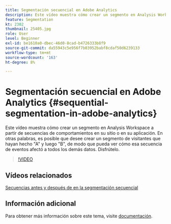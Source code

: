 ```yaml
---
title: Segmentación secuencial en Adobe Analytics
description: Este vídeo muestra cómo crear un segmento en Analysis Workspace a partir de secuencias de comportamientos en su sitio o en su aplicación. En otras palabras, es posible que desee crear un segmento de visitantes que hicieron la cosa A y luego hicieron la cosa B, para poder ver cómo esa secuencia de eventos afectó a todos los demás datos. Disfrútelo.
feature: Segmentation
kt: 2302
thumbnail: 25405.jpg
role: User
level: Beginner
exl-id: be1610a0-dbec-46d0-8cad-b4726333b8f9
source-git-commit: da55943c5e956f7b03952babf8cdaf50d6239133
workflow-type: tm+mt
source-wordcount: '163'
ht-degree: 8%

---
```


# Segmentación secuencial en Adobe Analytics {#sequential-segmentation-in-adobe-analytics}

Este vídeo muestra cómo crear un segmento en Analysis Workspace a partir de secuencias de comportamientos en su sitio o en su aplicación. En otras palabras, es posible que desee crear un segmento de visitantes que hayan hecho &quot;A&quot; y luego &quot;B&quot;, de modo que pueda ver cómo esa secuencia de eventos afectó a todos los demás datos. Disfrútelo.

>[!VIDEO](https://video.tv.adobe.com/v/25405/?quality=12)

## Vídeos relacionados

[Secuencias antes y después de en la segmentación secuencial](before-after-sequences-in-sequential-segmentation.md)

## Información adicional

Para obtener más información sobre este tema, visite [documentación](https://experienceleague.adobe.com/docs/analytics/components/segmentation/segmentation-workflow/seg-sequential-build.html?lang=es).

